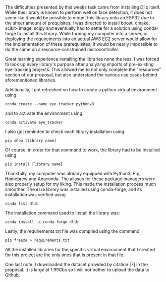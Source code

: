 The difficulties presented by this weeks task came from installing Dlib itself. While this library is known to perform well on face detection, it does not 
seem like it would be possible to mount this library onto an ESP32 due to the sheer amount of prequisites. I was directed to install boost, cmake, scikit-
image, scipy and eventually had to settle for a solution using conda-forge to install this library. While turning my computer into a server, or deploying 
the requirements into an actual AWS EC2 server would allow for the implementation of these prerequisites, it would be nearly impossible to do the same on a 
resource-constrained microcontroller. 

Great learning experience installing the libraries none the less. I was forced to look up every library's purpose after analyzing imports of pre-existing 
eye-tracking projects. This allowed me to not only complete the "resources" section of our proposal, but also understand the various use cases behind 
aforementioned libraries. 

Additionally, I got refreshed on how to create a python virtual environment using 

```
conda create --name eye_tracker python=3
```

and to activate the environment using 

```
conda activate eye_tracker
```

I also got reminded to check each library installation using 

```
pip show [library name]
```

Of course, in order for that command to work, the library had to be installed using 

```
pip install [library name]
```

Thankfully, my computer was already equipped with Python3, Pip, Homebrew and Anaconda. The aliases for these package managers were also properly setup for my liking. This made the installation process much smoother. The `dlib` library was installed using conda-forge, and its installation was verified using 

```
conda list dlib
```

The installation command used to install the library was: 

```
conda install -c conda-forge dlib  
```

Lastly, the requirements.txt file was compiled using the command

```
pip freeze > requirements.txt
```

All the installed libraries for the specific virtual environment that I created for this project are the only ones that is present in that file.

One last note: I downloaded the dataset provided by citation [7] in the proposal. It is large at 1.99Gbs so I will not bother to upload the data to Github. 
